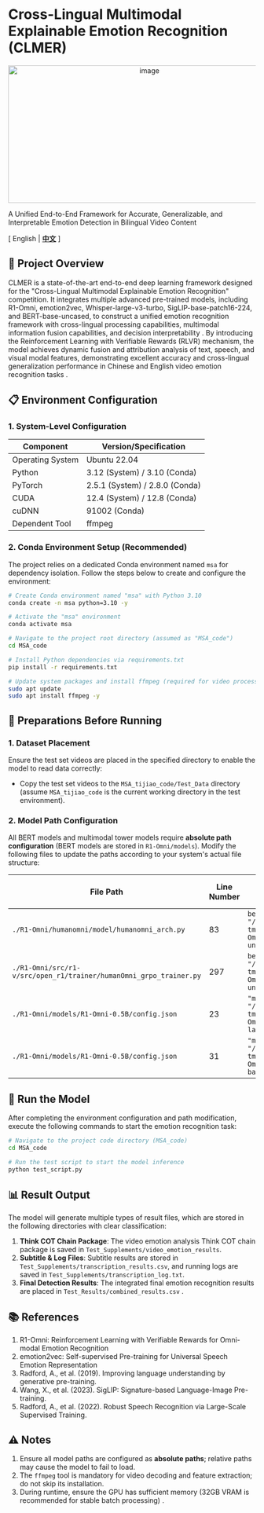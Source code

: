 # Cross-Lingual Multimodal Explainable Emotion Recognition (CLMER) 
<p align="center">
  <img width="559" height="280" alt="image" src="https://github.com/user-attachments/assets/7cf04e72-bbfc-41f5-91da-4a0340ac19d4" />
</p>
A Unified End-to-End Framework for Accurate, Generalizable, and Interpretable Emotion Detection in Bilingual Video Content 

[ English | **[中文](README_zh.md)** ]


## 🌟 Project Overview
CLMER is a state-of-the-art end-to-end deep learning framework designed for the "Cross-Lingual Multimodal Explainable Emotion Recognition" competition. It integrates multiple advanced pre-trained models, including R1-Omni, emotion2vec, Whisper-large-v3-turbo, SigLIP-base-patch16-224, and BERT-base-uncased, to construct a unified emotion recognition framework with cross-lingual processing capabilities, multimodal information fusion capabilities, and decision interpretability . By introducing the Reinforcement Learning with Verifiable Rewards (RLVR) mechanism, the model achieves dynamic fusion and attribution analysis of text, speech, and visual modal features, demonstrating excellent accuracy and cross-lingual generalization performance in Chinese and English video emotion recognition tasks .


## 📋 Environment Configuration
### 1. System-Level Configuration
| Component       | Version/Specification       |
|-----------------|------------------------------|
| Operating System| Ubuntu 22.04                 |
| Python          | 3.12 (System) / 3.10 (Conda) |
| PyTorch         | 2.5.1 (System) / 2.8.0 (Conda)|
| CUDA            | 12.4 (System) / 12.8 (Conda) |
| cuDNN           | 91002 (Conda)                |
| Dependent Tool  | ffmpeg                       |

### 2. Conda Environment Setup (Recommended)
The project relies on a dedicated Conda environment named `msa` for dependency isolation. Follow the steps below to create and configure the environment:
```bash
# Create Conda environment named "msa" with Python 3.10
conda create -n msa python=3.10 -y

# Activate the "msa" environment
conda activate msa

# Navigate to the project root directory (assumed as "MSA_code")
cd MSA_code

# Install Python dependencies via requirements.txt
pip install -r requirements.txt

# Update system packages and install ffmpeg (required for video processing)
sudo apt update 
sudo apt install ffmpeg -y
```


## 📁 Preparations Before Running
### 1. Dataset Placement
Ensure the test set videos are placed in the specified directory to enable the model to read data correctly:
- Copy the test set videos to the `MSA_tijiao_code/Test_Data` directory (assume `MSA_tijiao_code` is the current working directory in the test environment).

### 2. Model Path Configuration
All BERT models and multimodal tower models require **absolute path configuration** (BERT models are stored in `R1-Omni/models`). Modify the following files to update the paths according to your system's actual file structure:

| File Path                                                                 | Line Number | Content to Modify (Replace with Your Absolute Path)                                                                 |
|---------------------------------------------------------------------------|-------------|---------------------------------------------------------------------------------------------------------------------|
| `./R1-Omni/humanomni/model/humanomni_arch.py`                             | 83          | `bert_model = "/root/autodl-tmp/MSA_tijiao_code/R1-Omni/models/bert-base-uncased"`                                  |
| `./R1-Omni/src/r1-v/src/open_r1/trainer/humanOmni_grpo_trainer.py`        | 297         | `bert_model = "/root/autodl-tmp/MSA_tijiao_code/R1-Omni/models/bert-base-uncased"`                                  |
| `./R1-Omni/models/R1-Omni-0.5B/config.json`                               | 23          | `"mm_audio_tower": "/root/autodl-tmp/MSA_tijiao_code/R1-Omni/models/whisper-large-v3-turbo"`                        |
| `./R1-Omni/models/R1-Omni-0.5B/config.json`                               | 31          | `"mm_vision_tower": "/root/autodl-tmp/MSA_tijiao_code/R1-Omni/models/siglip-base-patch16-224"`                       |


## 🚀 Run the Model
After completing the environment configuration and path modification, execute the following commands to start the emotion recognition task:
```bash
# Navigate to the project code directory (MSA_code)
cd MSA_code

# Run the test script to start the model inference
python test_script.py
```


## 📊 Result Output
The model will generate multiple types of result files, which are stored in the following directories with clear classification:
1. **Think COT Chain Package**: The video emotion analysis Think COT chain package is saved in `Test_Supplements/video_emotion_results`.
2. **Subtitle & Log Files**: Subtitle results are stored in `Test_Supplements/transcription_results.csv`, and running logs are saved in `Test_Supplements/transcription_log.txt`.
3. **Final Detection Results**: The integrated final emotion recognition results are placed in `Test_Results/combined_results.csv` .


## 📚 References
1. R1-Omni: Reinforcement Learning with Verifiable Rewards for Omni-modal Emotion Recognition
2. emotion2vec: Self-supervised Pre-training for Universal Speech Emotion Representation
3. Radford, A., et al. (2019). Improving language understanding by generative pre-training.
4. Wang, X., et al. (2023). SigLIP: Signature-based Language-Image Pre-training.
5. Radford, A., et al. (2022). Robust Speech Recognition via Large-Scale Supervised Training. 


## ⚠️ Notes
1. Ensure all model paths are configured as **absolute paths**; relative paths may cause the model to fail to load.
2. The `ffmpeg` tool is mandatory for video decoding and feature extraction; do not skip its installation.
3. During runtime, ensure the GPU has sufficient memory (32GB VRAM is recommended for stable batch processing) .
